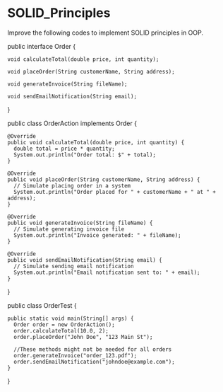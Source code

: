 # SOLID_Principles

Improve the following codes to implement SOLID principles in OOP.

public interface Order {

    void calculateTotal(double price, int quantity);
  
    void placeOrder(String customerName, String address);
  
    void generateInvoice(String fileName);
  
    void sendEmailNotification(String email);
  }
  
  public class OrderAction implements Order {
  
    @Override
    public void calculateTotal(double price, int quantity) {
      double total = price * quantity;
      System.out.println("Order total: $" + total);
    }
  
    @Override
    public void placeOrder(String customerName, String address) {
      // Simulate placing order in a system
      System.out.println("Order placed for " + customerName + " at " + address);
    }
  
    @Override
    public void generateInvoice(String fileName) {
      // Simulate generating invoice file
      System.out.println("Invoice generated: " + fileName);
    }
  
    @Override
    public void sendEmailNotification(String email) {
      // Simulate sending email notification
      System.out.println("Email notification sent to: " + email);
    }
  }
  
  public class OrderTest {
  
    public static void main(String[] args) {
      Order order = new OrderAction();
      order.calculateTotal(10.0, 2);
      order.placeOrder("John Doe", "123 Main St");
  
      //These methods might not be needed for all orders
      order.generateInvoice("order_123.pdf");
      order.sendEmailNotification("johndoe@example.com");
    }
  }
  

